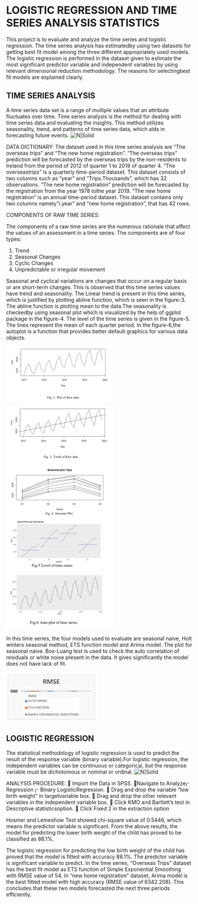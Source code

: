 # LOGISTIC REGRESSION AND TIME SERIES ANALYSIS STATISTICS

This project is to evaluate and analyze the time series and logistic regression. The time series analysis has estimatedby using two datasets for getting best fit model 
among the three different appropriately used models. The logistic regression is performed in the dataset given to estimate the most significant predictor variable and independent variables by using relevant dimensional reduction methodology. The reasons for selectingbest fit models are explained clearly.

## TIME SERIES ANALYSIS
A time series data set is a range of multiple values that an attribute fluctuates over time. Time series analysis is the method for dealing with time series data and evaluating the insights. This method utilizes seasonality, trend, and patterns of time series data, which aids in forecasting future events. 
 ![N|Solid](https://miro.medium.com/max/1280/0*AN8suioCkeRkugES.gif)
 
 DATA DICTIONARY: The dataset used in this time series analysis are “The overseas trips” and “The new home registration”. “The overseas trips” prediction will be
forecasted by the overseas trips by the non-residents to Ireland from the period of 2012 of quarter 1 to 2019 of quarter 4. “The overseastrips” is a quarterly time-period dataset. This dataset consists of two columns such as “year” 
and “Trips.Thousands”, which has 32 observations. “The new home registration” prediction will be forecasted by the registration from the year 1978 tothe year 2019. “The new home registration” is an annual time-period dataset. This dataset contains only two columns namely“i.year” and “new home registration”, that has 42 rows.

COMPONENTS OF RAW TIME SERIES:

The components of a raw time series are the numerous rationale that affect the values of an assessment in a time series. The components are of four types:   
1. Trend 
2. Seasonal Changes 
3. Cyclic Changes                                              
4. Unpredictable or irregular movement 

Seasonal and cyclical variations are changes that occur on a regular basis or are short-term changes. This is observed that this time series values have trend and seasonality. The Linear trend is present in this time series, which is justified by plotting abline function, which is seen in the figure-3. The abline function is plotting mean to the data.The seasonality is checkedby using seasonal plot which is visualized by the help of ggplot package in the figure-4. The level of the time series is given in the figure-5. The lines represent the mean of each quarter period. In the figure-6,the autoplot is a function that provides better default graphics for various data objects.

![N|Solid](https://github.com/IswaryaYogeashwaran/LOGISTIC-REGRESSION-AND-TIME-SERIES-ANALYSIS/blob/main/statsPicture2.png?raw=true)

![N|Solid](https://github.com/IswaryaYogeashwaran/LOGISTIC-REGRESSION-AND-TIME-SERIES-ANALYSIS/blob/main/StatsPicture1.png?raw=true)
 
 In this time series, the four models used to evaluate are seasonal naive, Holt winters seasonal method, ETS function model and Arima model. The plot for seasonal naive. Box-Luang test is used to check the auto correlation of residuals or white noise present in the data. It gives significantly the model does not have lack of fit.
 
 ![N|Solid](https://github.com/IswaryaYogeashwaran/LOGISTIC-REGRESSION-AND-TIME-SERIES-ANALYSIS/blob/main/StatsPicture3.png?raw=true)

## LOGISTIC REGRESSION
The statistical methodology of logistic regression is used to predict the result of the response variable (binary variable).For logistic regression, the independent variables can be continuous or categorical, but the response variable must be
dichotomous or nominal or ordinal. 
![N|Solid](https://miro.medium.com/max/986/1*rmXSVr7NopG_hFH0XZsEPA.png)



ANALYSIS PROCEDURE:
 Import the Data in SPSS.
Navigate to Analyze¡- Regression ¡- Binary
LogisticRegression.
 Drag and drop the variable “low birth weight” in 
targetvariable box.
 Drag and drop the other relevant variables in the
independent variable box.
 Click KMO and Bartlett’s test in Descriptive
statisticsoption.
 Click Fixed 2 in the extraction option

Hosmer and Lemeshow Test showed chi-square value of 0.5446, which means the predictor variable is significant. From the above results, the model for predicting the lower birth weight of the child has proved to be classified as 88.1%.

The logistic regression for predicting the low birth weight of the child has proved that the model is fitted with accuracy 88.1%. The predictor variable is significant variable to predict. In the time series, “Overseas Trips” dataset has the best fit model as ETS function of Simple Exponential Smoothing with RMSE value of 54. In “new home registration” dataset, Arima model is the best fitted model with high accuracy (RMSE value of 6342.208). This concludes that these two models forecasted the next three periods efficiently.





























   
   
